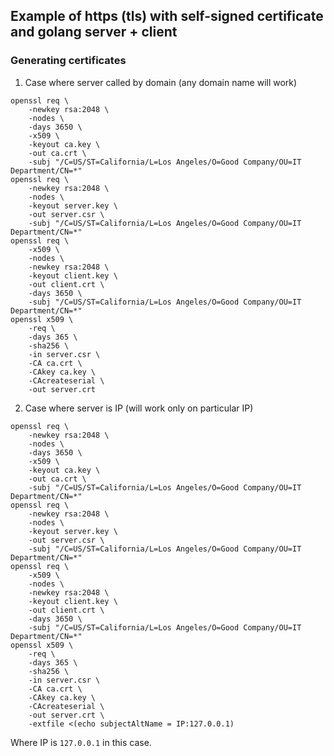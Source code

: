## Example of https (tls) with self-signed certificate and golang server + client

### Generating certificates

1. Case where server called by domain (any domain name will work)
```
openssl req \
    -newkey rsa:2048 \
    -nodes \
    -days 3650 \
    -x509 \
    -keyout ca.key \
    -out ca.crt \
    -subj "/C=US/ST=California/L=Los Angeles/O=Good Company/OU=IT Department/CN=*"
openssl req \
    -newkey rsa:2048 \
    -nodes \
    -keyout server.key \
    -out server.csr \
    -subj "/C=US/ST=California/L=Los Angeles/O=Good Company/OU=IT Department/CN=*"
openssl req \
    -x509 \
    -nodes \
    -newkey rsa:2048 \
    -keyout client.key \
    -out client.crt \
    -days 3650 \
    -subj "/C=US/ST=California/L=Los Angeles/O=Good Company/OU=IT Department/CN=*"
openssl x509 \
    -req \
    -days 365 \
    -sha256 \
    -in server.csr \
    -CA ca.crt \
    -CAkey ca.key \
    -CAcreateserial \
    -out server.crt
```

2. Case where server is IP (will work only on particular IP)

```
openssl req \
    -newkey rsa:2048 \
    -nodes \
    -days 3650 \
    -x509 \
    -keyout ca.key \
    -out ca.crt \
    -subj "/C=US/ST=California/L=Los Angeles/O=Good Company/OU=IT Department/CN=*"
openssl req \
    -newkey rsa:2048 \
    -nodes \
    -keyout server.key \
    -out server.csr \
    -subj "/C=US/ST=California/L=Los Angeles/O=Good Company/OU=IT Department/CN=*"
openssl req \
    -x509 \
    -nodes \
    -newkey rsa:2048 \
    -keyout client.key \
    -out client.crt \
    -days 3650 \
    -subj "/C=US/ST=California/L=Los Angeles/O=Good Company/OU=IT Department/CN=*"
openssl x509 \
    -req \
    -days 365 \
    -sha256 \
    -in server.csr \
    -CA ca.crt \
    -CAkey ca.key \
    -CAcreateserial \
    -out server.crt \
    -extfile <(echo subjectAltName = IP:127.0.0.1)
```

Where IP is `127.0.0.1` in this case.